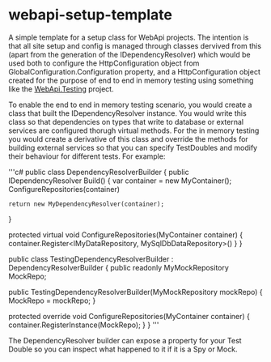 # webapi-setup-template
A simple template for a setup class for WebApi projects. The intention is that all site setup and config is managed through classes dervived from this (apart from the generation of the IDependencyResolver) which would be used both to configure the HttpConfiguration object from GlobalConfiguration.Configuration property, and a HttpConfiguration object created for the purpose of end to end in memory testing using something like the [WebApi.Testing](https://github.com/jchannon/WebAPI.Testing) project. 

To enable the end to end in memory testing scenario, you would create a class that built the IDependencyResolver instance. You would write this class so that dependencies on types that write to database or external services are configured thorugh virtual methods. For the in memory testing you would create a derivative of this class and override the methods for building external services so that you can specify TestDoubles and modify their behaviour for different tests. For example:

'''c#
public class DependencyResolverBuilder
{
  public IDependencyResolver Build()
  {
    var container = new MyContainer();
    ConfigureRepositories(container)
    
    return new MyDependencyResolver(container);
  }
  
  protected virtual void ConfigureRepositories(MyContainer container)
  {
    container.Register<IMyDataRepository, MySqlDbDataRepository>()
  }
}

public class TestingDependencyResolverBuilder : DependencyResolverBuilder
{
  public readonly MyMockRepository MockRepo;

  public TestingDependencyResolverBuilder(MyMockRepository mockRepo)
  {
    MockRepo = mockRepo;
  }
  
  protected override void ConfigureRepositories(MyContainer container)
  {
    container.RegisterInstance<IMyDataRepository>(MockRepo);
  }
}
'''

The DependencyResolver builder can expose a property for your Test Double so you can inspect what happened to it if it is a Spy or Mock. 
